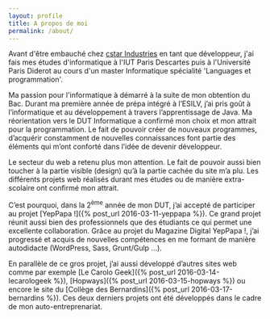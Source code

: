 ```yaml
---
layout: profile
title: A propos de moi
permalink: /about/
---
```

Avant d'être embauché chez [cstar Industries](http://cstar.io) en tant que
développeur, j'ai fais mes études d'informatique à l'IUT Paris Descartes puis
à l'Université Paris Diderot au cours d'un master Informatique spécialité
'Languages et programmation'.

Ma passion pour l'informatique à démarré à la suite de mon obtention du Bac.
Durant ma première année de prépa intégré à l’ESILV,  j’ai pris goût à
l’informatique et au développement à travers l’apprentissage de Java.
Ma réorientation vers le DUT Informatique a confirmé mon choix et mon
attrait pour la programmation. Le fait de pouvoir créer de nouveaux
programmes, d’acquérir constamment de nouvelles connaissances font partie
des éléments qui m’ont conforté dans l’idée de devenir développeur.

Le secteur du web a retenu plus mon attention. Le fait de pouvoir aussi bien
toucher à la partie visible (design) qu’à la partie cachée du site m’a plu. Les
différents projets web réalisés durant mes études ou de manière extra-scolaire
ont confirmé mon attrait.

C’est pourquoi, dans la 2<sup>ème</sup> année de mon DUT, j’ai accepté de participer
au projet [YepPapa !]({% post_url 2016-03-11-yeppapa %}). Ce grand projet
réunit aussi bien des professionnels que des étudiants ce qui permet une
excellente collaboration. Grâce au projet du Magazine Digital YepPapa !, j’ai
progressé et acquis de nouvelles compétences en me formant de manière
autodidacte (WordPress, Sass, Grunt/Gulp ...).

En parallèle de ce gros projet, j’ai aussi développé d’autres sites
web comme par exemple [Le Carolo Geek]({% post_url 2016-03-14-lecarologeek %}),
[Hopways]({% post_url 2016-03-15-hopways %}) ou encore le site du
[Collège des Bernardins]({% post_url 2016-03-17-bernardins %}). Ces deux derniers
projets ont été développés dans le cadre de mon auto-entreprenariat.
